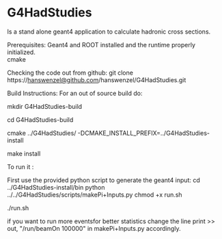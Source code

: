 # G4HadStudies
Is a stand alone geant4 application to calculate hadronic cross sections. 

Prerequisites: Geant4 and ROOT installed and the runtime properly initialized.  
cmake 



Checking the code out from github:
git clone https://hanswenzel@github.com/hanswenzel/G4HadStudies.git

Build Instructions:
For an out of source build do:

mkdir G4HadStudies-build

cd G4HadStudies-build

cmake ../G4HadStudies/ -DCMAKE_INSTALL_PREFIX=../G4HadStudies-install

make install

To run it :

First use the provided python script to generate the geant4 input: 
cd ../G4HadStudies-install/bin
python ../../G4HadStudies/scripts/makePi+Inputs.py
chmod +x run.sh

./run.sh

if you want to run more eventsfor better statistics  change the line 
print >> out, "/run/beamOn 100000" 
in makePi+Inputs.py accordingly.








